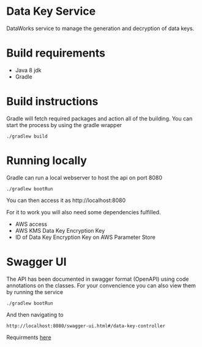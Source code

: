 # Data Key Service
DataWorks service to manage the generation and decryption of data keys.

# Build requirements
* Java 8 jdk
* Gradle

# Build instructions
Gradle will fetch required packages and action all of the building. You can start the process by using the gradle wrapper
```
./gradlew build
```

# Running locally
Gradle can run a local webserver to host the api on port 8080
```
./gradlew bootRun
```
You can then access it as http://localhost:8080

For it to work you will also need some dependencies fulfilled.
* AWS access
* AWS KMS Data Key Encryption Key
* ID of Data Key Encryption Key on AWS Parameter Store

# Swagger UI
The API has been documented in swagger format (OpenAPI) using code annotations on the classes. For your convencience
you can also view them by running the service

```
./gradlew bootRun
```

And then navigating to

```
http://localhost:8080/swagger-ui.html#/data-key-controller
```


Requirments [here](./docs/requirements.md)
